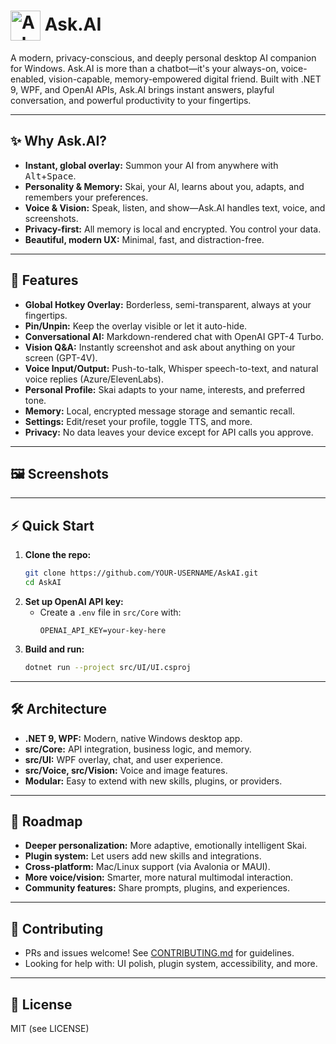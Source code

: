 # <img src="askai_logo.png" alt="Ask.AI Logo" width="48" style="vertical-align:middle;"> Ask.AI

A modern, privacy-conscious, and deeply personal desktop AI companion for Windows. Ask.AI is more than a chatbot—it's your always-on, voice-enabled, vision-capable, memory-empowered digital friend. Built with .NET 9, WPF, and OpenAI APIs, Ask.AI brings instant answers, playful conversation, and powerful productivity to your fingertips.

---

## ✨ Why Ask.AI?
- **Instant, global overlay:** Summon your AI from anywhere with <kbd>Alt</kbd>+<kbd>Space</kbd>.
- **Personality & Memory:** Skai, your AI, learns about you, adapts, and remembers your preferences.
- **Voice & Vision:** Speak, listen, and show—Ask.AI handles text, voice, and screenshots.
- **Privacy-first:** All memory is local and encrypted. You control your data.
- **Beautiful, modern UX:** Minimal, fast, and distraction-free.

---

## 🚀 Features
- **Global Hotkey Overlay:** Borderless, semi-transparent, always at your fingertips.
- **Pin/Unpin:** Keep the overlay visible or let it auto-hide.
- **Conversational AI:** Markdown-rendered chat with OpenAI GPT-4 Turbo.
- **Vision Q&A:** Instantly screenshot and ask about anything on your screen (GPT-4V).
- **Voice Input/Output:** Push-to-talk, Whisper speech-to-text, and natural voice replies (Azure/ElevenLabs).
- **Personal Profile:** Skai adapts to your name, interests, and preferred tone.
- **Memory:** Local, encrypted message storage and semantic recall.
- **Settings:** Edit/reset your profile, toggle TTS, and more.
- **Privacy:** No data leaves your device except for API calls you approve.

---

## 🖼️ Screenshots
<!-- Add screenshots or GIFs here for best effect -->

---

## ⚡ Quick Start
1. **Clone the repo:**
   ```sh
   git clone https://github.com/YOUR-USERNAME/AskAI.git
   cd AskAI
   ```
2. **Set up OpenAI API key:**
   - Create a `.env` file in `src/Core` with:
     ```
     OPENAI_API_KEY=your-key-here
     ```
3. **Build and run:**
   ```sh
   dotnet run --project src/UI/UI.csproj
   ```

---

## 🛠️ Architecture
- **.NET 9, WPF:** Modern, native Windows desktop app.
- **src/Core:** API integration, business logic, and memory.
- **src/UI:** WPF overlay, chat, and user experience.
- **src/Voice, src/Vision:** Voice and image features.
- **Modular:** Easy to extend with new skills, plugins, or providers.

---

## 🌱 Roadmap
- **Deeper personalization:** More adaptive, emotionally intelligent Skai.
- **Plugin system:** Let users add new skills and integrations.
- **Cross-platform:** Mac/Linux support (via Avalonia or MAUI).
- **More voice/vision:** Smarter, more natural multimodal interaction.
- **Community features:** Share prompts, plugins, and experiences.

---

## 🤝 Contributing
- PRs and issues welcome! See [CONTRIBUTING.md](CONTRIBUTING.md) for guidelines.
- Looking for help with: UI polish, plugin system, accessibility, and more.

---

## 📄 License
MIT (see LICENSE) 